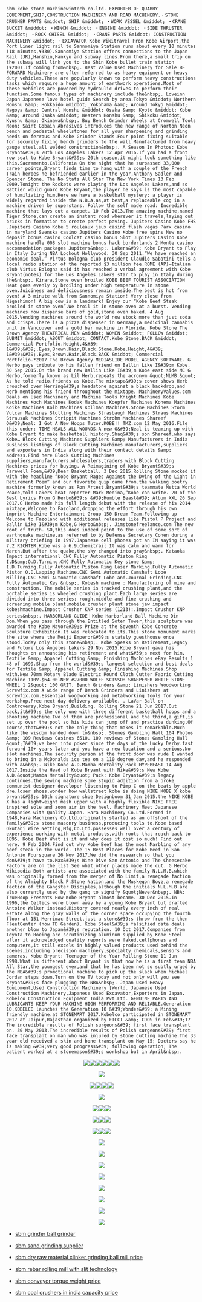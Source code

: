 
```
sbm kobe stone machinewintech co.ltd. EXPORTER OF QUARRY EQUIPMENT,SHIP,CONSTRUCTION MACHINERY AND ROAD MACHINERY.・STONE CRUSHER PARTS &middot; SHIP &middot; ・WORK VESSEL &middot; ・CRANE BUCKET &middot; ・WINCH &middot; ・ENGINE &middot; ・SIDE THRUSTER &middot; ・ROCK CHISEL &middot; ・CRANE PARTS &middot; CONSTRUCTION MACHINERY &middot; ・EXCAVATOR Kobe Wikitravel From Kobe Airport,the Port Liner light rail to Sannomiya Station runs about every 10 minutes (18 minutes,¥330).Sannomiya Station offers connections to the Japan Rail (JR),Hanshin,Hankyu and subway lines.From there,a small trip on the subway will link you to the Shin Kobe bullet train station (¥200).If coming from&nbsp;. Best Value Used Machinery for Sale BE FORWARD Machinery are often referred to as heavy equipment or heavy duty vehicles.These are popularly known to perform heavy constructions tasks which require a huge amount of earthwork operations.Most of these vehicles are powered by hydraulic drives to perform their function.Some famous types of machinery include the&nbsp;. Loveinn Japan Japanese love hotel guide Search by area.Tokyo &middot; Northern Honshu &amp; Hokkaido &middot; Yokohama &amp; Around Tokyo &middot; Nagoya &amp; Central Honshu &middot; Osaka &amp; Kyoto &middot; Kobe &amp; Around Osaka &middot; Western Honshu &amp; Shikoku &middot; Kyushu &amp; Okinawa&nbsp;. Buy Bench Grinder Wheels at Cromwell Tools Neon: Saint Gobain Abrasives introduces the new range of Norton Neon bench and pedestal wheelstones for all your sharpening and grinding needs on ferrous and.Kobe Grinder Stands.Four point fixing suitable for securely fixing bench grinders to the wall.Manufactured from heavy gauge steel,all welded construction&nbsp;. A Season In Photos: Kobe Bryant&#39;s 20th Los Angeles Lakers 12 Apr 2016.If you had a front row seat to Kobe Bryant&#39;s 20th season,it might look something like this.Sacramento,California On the night that he surpassed 33,000 career points,Bryant finds time to hang with a couple of the French Train heroes he befriended earlier in the year,Anthony Sadler and Spencer Stone. The No Stats All Star The New York Times 13 Feb 2009.Tonight the Rockets were playing the Los Angeles Lakers,and so Battier would guard Kobe Bryant,the player he says is the most capable of humiliating him.Here we have a basketball mystery: a player is widely regarded inside the N.B.A.as,at best,a replaceable cog in a machine driven by superstars. Follow the self made road: Incredible machine that lays out a carpet. 10 Feb 2013.The amazing machine,named Tiger Stone,can create an instant road wherever it travels,laying out bricks in formation to create perfect paving. Jupiters Casino Kobe FHS .Jupiters Casino Kobe 5 rouleaux jeux casino flash vegas Parx casino in maryland Svenska casino Jupiters Casino Kobe free spins New no deposit bonus casino Coolcat casino bonus Slot Jupiters Casino Kobe machine handle 008 slot machine bonus hack borderlands 2 Monte casino accommodation packages Jupiters&nbsp;. Lakers&#39; Kobe Bryant to Play in Italy During NBA Lockout Hollywood. 30 Sep 2011.“We have reached an economic deal,” Virtus Bologna club president Claudio Sabatini tells a local radio station of the reported $3 million fee.ROME (AP)—Italian club Virtus Bologna said it has reached a verbal agreement with Kobe Bryant(notes) for the Los Angeles Lakers star to play in Italy during the&nbsp;. Kirara,Stone oven broiled KOBE BEEF TOURIST ASSOCIATION Heat goes evenly by broiling under high temperature in stone oven.Juiciness and deliciousness remain inside.The best is hot from oven! A 3 minute walk from Sannomiya Station! Very close from Higashimon! A big cow is a landmark! Enjoy our “Kobe Beef Steak broiled in stone oven”.We broil it in stone oven at a burst. Vending machines now dispense bars of gold,stone oven baked. 4 Aug 2015.Vending machines around the world now stock more than just soda and crisps.There is a pizza dispenser in Germany,a medicinal cannabis unit in Vancouver and a gold bar machine in Florida. Kobe Stone The Brown Agency THEATRICAL.MEN &middot; WOMEN &middot; FOLLOW &middot; SUBMIT &middot; ABOUT &middot; CONTACT.Kobe Stone.BACK &middot; Commercial Portfolio.Height,4&#39; 1&#39;&#39;.Eyes,Brown.Hair,Black.Stone.Kobe.Height,4&#39; 1&#39;&#39;.Eyes,Brown.Hair,Black.BACK &middot; Commercial Portfolio.*2017 The Brown Agency MEDIASLIDE MODEL AGENCY SOFTWARE. G Herbo pays tribute to his fallen friend on Ballin Like I&#39;m Kobe. 30 Sep 2015.On the brand new Ballin Like I&#39;m Kobe east side MC G Herbo,formerly known as Lil Herb,repeats the acronym &quot;NLMB.&quot; As he told radio.friends as Kobe.The mixtape&#39;s cover shows Herb crouched over Herring&#39;s headstone against a black backdrop,and Herb mentions his friend throughout the mixtape. MachineryValues.com Deals on Used Machinery and Machine Tools Knight Machines Kobe Machines Koch Machines Kodak Machines Koepfer Machines Kohema Machines Koike Machines Kolb Machines Kollman Machines.Stone Machines Storm Vulcan Machines Stotling Machines Strasbaugh Machines Straus Machines Strausak Machines Strippit Machines Strohm Machines Shareef O&#39;Neal: I Got A New Hoops Tutor.KOBE!! TMZ.com 12 May 2016.File this under: TIME HEALS ALL WOUNDS.A new O&#39;Neal is teaming up with Kobe Bryant to make basketball history.Shaq&#39;s son Shareef.who says Kobe… Block Cutting Machines Suppliers &amp; Manufacturers in India Business listings of Block Cutting Machines manufacturers,suppliers and exporters in India along with their contact details &amp; address.Find here Block Cutting Machines suppliers,manufacturers,wholesalers,traders with Block Cutting Machines prices for buying. A Reimagining of Kobe Bryant&#39;s Farewell Poem,&#39;Dear Basketball. 3 Dec 2015.Rolling Stone mocked it with the headline “Kobe Bryant Rages Against the Dying of the Light in Retirement Poem” and our favorite quip came from.the walking poetry machine formerly known as Ron Artest,Bryant&#39;s teammate Metta World Peace,told Lakers beat reporter Mark Medina,“Kobe can write. 20 of the Best Lyrics From G Herbo&#39;s &#39;Humble Beast&#39; Album XXL 26 Sep 2017.G Herbo made his full length debut with the release of his 2014 mixtape,Welcome to Fazoland,dropping the effort through his own imprint Machine Entertainment Group 150 Dream Team.Following up Welcome to Fazoland with additional releases like Pistol P Project and Ballin Like I&#39;m Kobe,G Herbo&nbsp;. Jimstonefreelance.com The new root of truth. SO,this does indeed point to the use of some sort of earthquake machine,as referred to by Defense Secretary Cohen during a military briefing in 1997.Japanese cell phones got an IM saying it was 7.2 RICHTER.Kobe was a 6.9.Chemitrail It was calm and warm for March.But after the quake,the sky changed into gray&nbsp;. Kataoka Impact international CNC Fully Automatic Piston Ring I.D&amp;O.D.Turning.CNC Fully Automatic Key stone &amp; I.D.Turning.Fully Automatic Piston Ring Laser Marking.Fully Automatic Piston O.D.Lapping Machine.CNC Semi Automatic Camshaft Lobe Milling.CNC Semi Automatic Camshaft Lobe and.Journal Grinding.CNC Fully Automatic Key &nbsp;. Kobesh machine : Manufacturing of mine and construction. The mobile series is tracked crushing plant,and the portable series is wheeled crushing plant.Each large series are divided into three series: rough,middle and fine crushing and screening mobile plant.mobile crusher plant stone jaw impact kobeshmachine.Impact Crusher KNP series (1213):.Impact Crusher KNP series&nbsp;. HARBORLAND GUIDE｜Kobe Harborland Ball Machine Din Don.When you pass through the.Entitled Soten Tower,this sculpture was awarded the Kobe Mayor&#39;s Prize at the Seventh Kobe Concrete Sculpture Exhibition.It was relocated to its.This stone monument marks the site where the Meiji Emperor&#39;s stately guesthouse once stood.Today only this stone&nbsp;. Kobe Speaks on Retirement,Legacy and Future Los Angeles Lakers 29 Nov 2015.Kobe Bryant gave his thoughts on announcing his retirement and what&#39;s next for him. Textile &amp; Apparel Cutting &amp; Finishing Machines eBay Results 1 48 of 1699.Shop from the world&#39;s largest selection and best deals for Textile &amp; Apparel Cutting &amp; Finishing Machines.Shop with.New 70mm Rotary Blade Electric Round Cloth Cutter Fabric Cutting Machine 110V.$64.00.NEW #27000 WOLFF SCISSOR SHARPENER WHITE STONE WHEEL 1 2&quot; 100 GRIT. Bench Grinders &amp; Linishers Woodworking Screwfix.com A wide range of Bench Grinders and Linishers at Screwfix.com.Essential woodworking and metalworking tools for your workshop.Free next day delivery available. . LaVar Ball on Controversy,Kobe Bryant,Building. Rolling Stone 21 Jun 2017.Out back,it&#39;s the only one with three different basketball hoops and a shooting machine.Two of them are professional and the third,a gift,is set up over the pool so his kids can jump off and practice dunking.Of course,that&#39;s not the only thing that makes it remarkable.Much like the wisdom handed down to&nbsp;. Stones Gambling Hall 104 Photos &amp; 109 Reviews Casinos 6510. 109 reviews of Stones Gambling Hall &quot;I&#39;ve been into poker since the days of the Lucky Derby.fast forward 10+ years later and you have a new location and a serious.No slot machines.The security person at the front door was rude I wanted to bring in a McDonalds ice tea on a 110 degree day,and he responded with a&nbsp;. Nike Kobe A.D.Mamba Mentality Pack HYPEBEAST 14 Aug 2017.Inside the Head of Kobe Bryant with Nike&#39;s New Kobe A.D.&quot;Mamba Mentality&quot; Pack: Kobe Bryant&#39;s legacy continues.the sewing machine some stupid addition from a broke communist designer developer listening to Pimp C on the beats by apple dre.loser shoes.wonder how wallstreet kobe is doing NIKE KOBE X kobe bryant&#39;s 10th signature shoe Designboom 31 Jan 2015.the NIKE KOBE X has a lightweight mesh upper with a highly flexible NIKE FREE inspired sole and zoom air in the heel. Machinery Meet Japanese Companies with Quality Japan. Hara Machinery Co.Ltd.Formed in 1948,Hara Machinery Co.Ltd.originally started as an offshoot of the family&#39;s stone masonry business,producing tools to.Kobe based Okutani Wire Netting,Mfg,Co.Ltd.possesses well over a century of experience working with metal products,with roots that reach back to 1895. Kobe Beef What is it and why does it cost so much! Find out here. 9 Feb 2004.Find out why Kobe Beef has the most Marbling of any beef steak in the world. The 15 Best Places for Kobe Beef in San Antonio Foursquare 26 Nov 2017.We did the research so that you don&#39;t have to.Max&#39;s Wine Dive San Antonio and The Cheesecake Factory are on the list.See what other places made the cut. G Herbo Wikipedia Both artists are associated with the family N.L.M.B.which was originally formed from the merger of No Limit,a renegade faction of the Almighty Black P.Stone Nation,and the Muskegon Boyz,a renegade faction of the Gangster Disciples,although the initials N.L.M.B.are also currently used by the gang to signify &quot;Never&nbsp;. NBA: TrueHoop Presents How Kobe Bryant almost became. 30 Dec 2015.In 1996,the Celtics were blown away by a young Kobe Bryant but drafted Antoine Walker instead.History covered nearly every inch of real estate along the gray walls of the corner space occupying the fourth floor at 151 Merrimac Street,just a stone&#39;s throw from the then FleetCenter (now TD Garden). Kobe Steel&#39;s falsified data deals another blow to Japan&#39;s reputation. 10 Oct 2017.Companies from Toyota to Boeing are scrutinizing aluminum supplied by Kobe Steel after it acknowledged quality reports were faked.cellphones and computers,it still excels in highly valued products used behind the scenes,including precision machinery,specialty chemicals,sensors and cameras. Kobe Bryant: Teenager of the Year Rolling Stone 11 Jun 1998.What is different about Bryant is that now he is a first team NBA All Star,the youngest ever,and that he has been not so subtly urged by the NBA&#39;s promotional machine to pick up the slack when Michael Jordan steps down.Turn on the TV today and not only will you see Bryant&#39;s face plugging the NBA&nbsp;. Japan Used Heavy Equipment,Used Construction Machinery [World. Japanese Used Construction Machinery,Japanese Used Excavator,Exporters in Japan. Kobelco Construction Equipment India Pvt.Ltd. GENUINE PARTS AND LUBRICANTS KEEP YOUR MACHINE HIGH PERFORMING AND RELIABLE.Generation 10.KOBELCO launches the Generation 10 &#39;Wonder&#39; a Mining friendly machine.at STONEMART 2017.Kobelco participated in STONEMART 2017 at Jaipur,Rajasthan organized by FICCI &amp; CDOS in Feb&#39;17 The incredible results of Polish surgeons&#39; first face transplant on. 30 May 2013.The incredible results of Polish surgeons&#39; first face transplant on man who was injured by stone cutting machine.The 33 year old received a skin and bone transplant on May 15; Doctors say he is making &#39;very good progress&#39; following operation; The patient worked at a stonemason&#39;s workshop but in April&nbsp;. 
```

<div align="center">
  
<a rel="nofollow" href="https://m.shibang-china.com?f=github&k=sbm+kobe+stone+machine"><img src="https://static.shibang-china.com/en/l.png"></a><img src="https://static.shibang-china.com/en/hw.png"><a rel="nofollow" href="https://m.shibang-china.com/product/?f=github&k=sbm+kobe+stone+machine"><img src="https://static.shibang-china.com/en/p.png"></a><a rel="nofollow" href="https://m.shibang-china.com/cases/?f=github&k=sbm+kobe+stone+machine"><img src="https://static.shibang-china.com/en/c.png"></a><a rel="nofollow" href="https://m.shibang-china.com/news/?f=github&k=sbm+kobe+stone+machine"><img src="https://static.shibang-china.com/en/n.png"></a><a rel="nofollow" href="https://m.shibang-china.com?f=github&k=sbm+kobe+stone+machine"><img src="https://static.shibang-china.com/en/m.png"></a>

<a rel="nofollow" href="https://m.shibang-china.com/product/?f=github&k=sbm+kobe+stone+machine"><img src="https://static.shibang-china.com/en/b.jpg"></a>
  
<a rel="nofollow" href="https://m.shibang-china.com/solution-aggregate.html?f=github&k=sbm+kobe+stone+machine"><img src="https://static.shibang-china.com/en/a.jpg"></a><a rel="nofollow" href="https://m.shibang-china.com/solution-mine.html?f=github&k=sbm+kobe+stone+machine"><img src="https://static.shibang-china.com/en/m.jpg"></a><a rel="nofollow" href="https://m.shibang-china.com/solution-mill.html?f=github&k=sbm+kobe+stone+machine"><img src="https://static.shibang-china.com/en/g.jpg"></a><a rel="nofollow" href="https://m.shibang-china.com/solution-epc.html?f=github&k=sbm+kobe+stone+machine"><img src="https://static.shibang-china.com/en/e.jpg"></a>

<a rel="nofollow" href="https://m.shibang-china.com/product/?f=github&k=sbm+kobe+stone+machine"><img src="https://static.shibang-china.com/en/a-p.png"></a>

<a rel="nofollow" href="https://m.shibang-china.com/product/crusher/c6x.html?f=github&k=sbm+kobe+stone+machine"><img src="https://static.shibang-china.com/en/j.jpg"></a><a rel="nofollow" href="https://m.shibang-china.com/product/crusher/ci5x.html?f=github&k=sbm+kobe+stone+machine"><img src="https://static.shibang-china.com/en/i.jpg"></a><a rel="nofollow" href="https://m.shibang-china.com/product/crusher/hst.html?f=github&k=sbm+kobe+stone+machine"><img src="https://static.shibang-china.com/en/c.jpg"></a>

<a rel="nofollow" href="https://m.shibang-china.com/product/mill/mtw.html?f=github&k=sbm+kobe+stone+machine"><img src="https://static.shibang-china.com/en/mtw.jpg"></a><a rel="nofollow" href="https://m.shibang-china.com/product/mill/scm.html?f=github&k=sbm+kobe+stone+machine"><img src="https://static.shibang-china.com/en/scm.jpg"></a><a rel="nofollow" href="https://m.shibang-china.com/product/mill/lm.html?f=github&k=sbm+kobe+stone+machine"><img src="https://static.shibang-china.com/en/lm.jpg"></a>

<a rel="nofollow" href="https://m.shibang-china.com/product/sand/vsi6x.html?f=github&k=sbm+kobe+stone+machine"><img src="https://static.shibang-china.com/en/6x.jpg"></a><a rel="nofollow" href="https://m.shibang-china.com/product/sand/vu.html?f=github&k=sbm+kobe+stone+machine"><img src="https://static.shibang-china.com/en/vu.jpg"></a><a rel="nofollow" href="https://m.shibang-china.com/product/mobile/klun.html?f=github&k=sbm+kobe+stone+machine"><img src="https://static.shibang-china.com/en/k.jpg"></a>

<a rel="nofollow" href="https://m.shibang-china.com/cases/?f=github&k=sbm+kobe+stone+machine"><img src="https://static.shibang-china.com/en/case.png"></a>

<a rel="nofollow" href="https://m.shibang-china.com/cases/aggregate/202.html?f=github&k=sbm+kobe+stone+machine"><img src="https://static.shibang-china.com/en/c-1.jpg"></a>

<a rel="nofollow" href="https://m.shibang-china.com/cases/aggregate/203.html?f=github&k=sbm+kobe+stone+machine"><img src="https://static.shibang-china.com/en/c-2.jpg"></a>

<a rel="nofollow" href="https://m.shibang-china.com/cases/mill/123.html?f=github&k=sbm+kobe+stone+machine"><img src="https://static.shibang-china.com/en/c-3.jpg"></a>

<a rel="nofollow" href="https://m.shibang-china.com/contact_us.html?f=github&k=sbm+kobe+stone+machine"><img src="https://static.shibang-china.com/en/contact.png"></a>

<a rel="nofollow" href="https://swt.shibang-china.com/?f=github&k=sbm+kobe+stone+machine"><img src="https://static.shibang-china.com/en/chat.png"></a>

<a rel="nofollow" href="https://whatsapp.shibangsoft.com/WhatsApp.php?f=github&k=sbm+kobe+stone+machine"><img src="https://static.shibang-china.com/en/whatsapp.png"></a>

<a rel="nofollow" href="https://m.shibang-china.com/?f=github&k=sbm+kobe+stone+machine"><img src="https://static.shibang-china.com/en/website.png"></a>

</div>


* [sbm grinder ball grinder](sbm%20grinder%20ball%20grinder.md)

* [sbm sand grinding supplier](sbm%20sand%20grinding%20supplier.md)

* [sbm dry raw material clinker grinding ball mill price](sbm%20dry%20raw%20material%20clinker%20grinding%20ball%20mill%20price.md)

* [sbm rebar rolling mill with slit technology](sbm%20rebar%20rolling%20mill%20with%20slit%20technology.md)

* [sbm conveyor torque weight price](sbm%20conveyor%20torque%20weight%20price.md)

* [sbm coal crushers in india capacity price](sbm%20coal%20crushers%20in%20india%20capacity%20price.md)